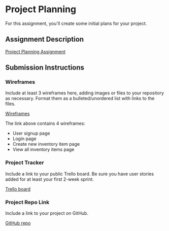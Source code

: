 # Project Planning
For this assignment, you'll create some initial plans for your project.

## Assignment Description
[Project Planning Assignment](https://education.launchcode.org/liftoff/modules/assignments/project-planning)

## Submission Instructions

### Wireframes

Include at least 3 wireframes here, adding images or files to your repository as necessary. Format them as a bulleted/unordered list with links to the files.

[Wireframes](https://github.com/laurengiro/InventoryManager/blob/master/Inital%20Wireframes.pdf)

The link above contains 4 wireframes:
* User signup page
* Login page
* Create new inventory item page
* View all inventory items page
### Project Tracker

Include a link to your public Trello board. Be sure you have user stories added for at least your first 2-week sprint.

[Trello board](https://trello.com/b/oFVtMynt/liftoff-inventory-tracker)

### Project Repo Link

Include a link to your project on GitHub.

[GitHub repo](https://github.com/laurengiro/InventoryManager)